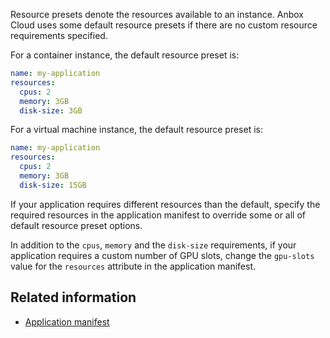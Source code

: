 Resource presets denote the resources available to an instance. Anbox Cloud uses some default resource presets if there are no custom resource requirements specified.

For a container instance, the default resource preset is:

```yaml
name: my-application
resources:
  cpus: 2
  memory: 3GB
  disk-size: 3GB
```
For a virtual machine instance, the default resource preset is:

```yaml
name: my-application
resources:
  cpus: 2
  memory: 3GB
  disk-size: 15GB
```

If your application requires different resources than the default, specify the required resources in the application manifest to override some or all of default resource preset options.

In addition to the `cpus`, `memory` and the `disk-size` requirements, if your application requires a custom number of GPU slots, change the `gpu-slots` value for the `resources` attribute in the application manifest.

## Related information

* [Application manifest](https://discourse.ubuntu.com/t/application-manifest/24197)
